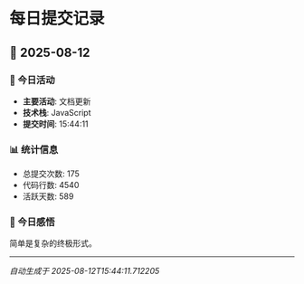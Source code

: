 # 每日提交记录

## 📅 2025-08-12

### 🎯 今日活动
- **主要活动**: 文档更新
- **技术栈**: JavaScript
- **提交时间**: 15:44:11

### 📊 统计信息
- 总提交次数: 175
- 代码行数: 4540
- 活跃天数: 589

### 💭 今日感悟
简单是复杂的终极形式。

---
*自动生成于 2025-08-12T15:44:11.712205*
